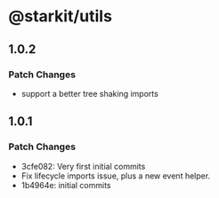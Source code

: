 # @starkit/utils

## 1.0.2

### Patch Changes

- support a better tree shaking imports

## 1.0.1

### Patch Changes

- 3cfe082: Very first initial commits
- Fix lifecycle imports issue, plus a new event helper.
- 1b4964e: initial commits
